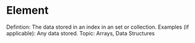 # Element

Defintion: The data stored in an index in an set or collection.
Examples (if applicable): Any data stored.
Topic: Arrays, Data Structures